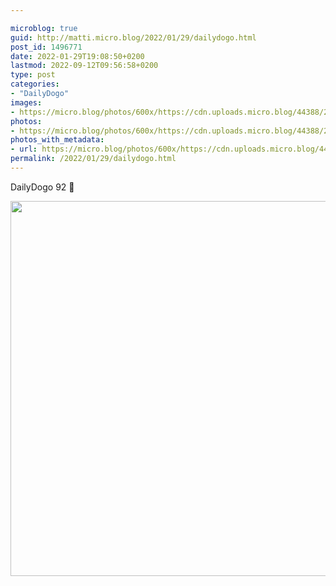 ```yaml
---

microblog: true
guid: http://matti.micro.blog/2022/01/29/dailydogo.html
post_id: 1496771
date: 2022-01-29T19:08:50+0200
lastmod: 2022-09-12T09:56:58+0200
type: post
categories:
- "DailyDogo"
images:
- https://micro.blog/photos/600x/https://cdn.uploads.micro.blog/44388/2022/73f128062b.jpg
photos:
- https://micro.blog/photos/600x/https://cdn.uploads.micro.blog/44388/2022/73f128062b.jpg
photos_with_metadata:
- url: https://micro.blog/photos/600x/https://cdn.uploads.micro.blog/44388/2022/73f128062b.jpg
permalink: /2022/01/29/dailydogo.html
---
```

DailyDogo 92 🐶

<img src="/media/uploads/2022/73f128062b.jpg" width="600" height="600" alt="" />
